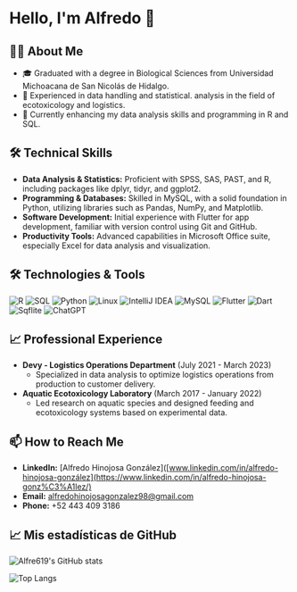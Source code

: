 # Hello, I'm Alfredo 👋

## 👨‍💻 About Me
- 🎓 Graduated with a degree in Biological Sciences from Universidad Michoacana de San Nicolás de Hidalgo.
- 💼 Experienced in data handling and statistical.  analysis in the field of ecotoxicology and logistics.
- 🌱 Currently enhancing my data analysis skills and programming in R and SQL.

## 🛠 Technical Skills
- **Data Analysis & Statistics:** Proficient with SPSS, SAS, PAST, and R, including packages like dplyr, tidyr, and ggplot2.
- **Programming & Databases:** Skilled in MySQL, with a solid foundation in Python, utilizing libraries such as Pandas, NumPy, and Matplotlib.
- **Software Development:** Initial experience with Flutter for app development, familiar with version control using Git and GitHub.
- **Productivity Tools:** Advanced capabilities in Microsoft Office suite, especially Excel for data analysis and visualization.
  
## 🛠 Technologies & Tools
![R](https://img.shields.io/badge/-R-276DC3?style=flat-square&logo=r)
![SQL](https://img.shields.io/badge/-SQL-336791?style=flat-square&logo=postgresql)
![Python](https://img.shields.io/badge/-Python-3776AB?style=flat-square&logo=Python)
![Linux](https://img.shields.io/badge/-Linux-FCC624?style=flat-square&logo=linux)
![IntelliJ IDEA](https://img.shields.io/badge/-IntelliJ_IDEA-000000?style=flat-square&logo=intellij-idea)
![MySQL](https://img.shields.io/badge/-MySQL-4479A1?style=flat-square&logo=mysql)
![Flutter](https://img.shields.io/badge/-Flutter-02569B?style=flat-square&logo=flutter)
![Dart](https://img.shields.io/badge/-Dart-0175C2?style=flat-square&logo=dart)
![Sqflite](https://img.shields.io/badge/-Sqflite-02569B?style=flat-square&logo=sqlite)
![ChatGPT](https://img.shields.io/badge/-ChatGPT-00BFFF?style=flat-square&logo=openai&logoColor=white)


## 📈 Professional Experience
- **Devy - Logistics Operations Department** (July 2021 - March 2023)
  - Specialized in data analysis to optimize logistics operations from production to customer delivery.
- **Aquatic Ecotoxicology Laboratory** (March 2017 - January 2022)
  - Led research on aquatic species and designed feeding and ecotoxicology systems based on experimental data.

## 📫 How to Reach Me
- **LinkedIn:** [Alfredo Hinojosa González]([www.linkedin.com/in/alfredo-hinojosa-gonzález](https://www.linkedin.com/in/alfredo-hinojosa-gonz%C3%A1lez/)
- **Email:** [alfredohinojosagonzalez98@gmail.com](mailto:aq98vs619@gmail.com)
- **Phone:** +52 443 409 3186

  
## 📈 Mis estadísticas de GitHub
![Alfre619's GitHub stats](https://github-readme-stats.vercel.app/api?username=Alfre619&show_icons=true&theme=radical)

![Top Langs](https://github-readme-stats.vercel.app/api/top-langs/?username=Alfre619&layout=compact&theme=radical)



